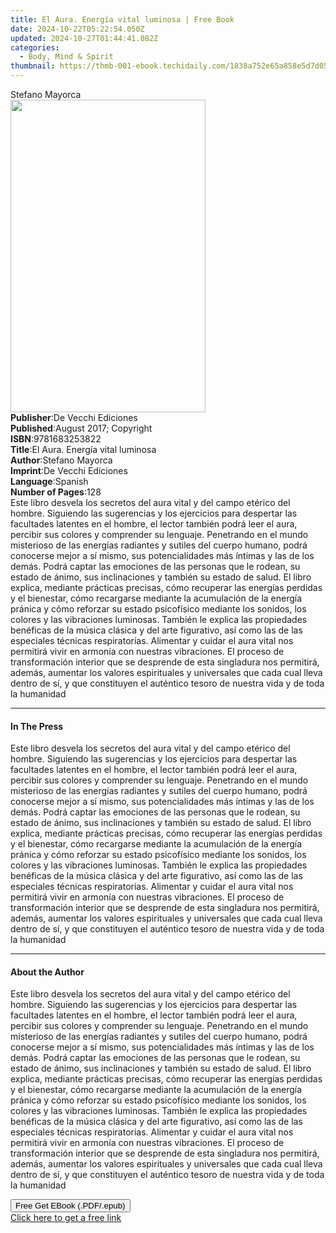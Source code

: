 ```yaml
---
title: El Aura. Energía vital luminosa | Free Book
date: 2024-10-22T05:22:54.050Z
updated: 2024-10-27T01:44:41.082Z
categories:
  - Body, Mind & Spirit
thumbnail: https://thmb-001-ebook.techidaily.com/1838a752e65a858e5d7d05cedad505f8cf295baf70a6a3515da9bf9e6f75815b.jpg
---
```

<main id="book-container">
  <div class="flex flex-col">
    <div class="book-brief flex-1 py-6 px-4 sm:p-6 md:py-10 md:px-8">
      <!-- brief-->
      <div class="book-brief-main">Stefano Mayorca</div>
    </div>
    <div
      class="book-meta-info flex-1 grid gap-4 col-start-1 col-end-3 row-start-1 sm:mb-6 sm:grid-cols-4 lg:gap-6 lg:col-start-2 lg:row-end-6 lg:row-span-6 lg:mb-0"
    >
      <div
        class="book-meta-info-left place-content-center mt-4 p-4 text-sm leading-6 col-start-2 col-span-2 dark:text-slate-400"
      >
        <img
          class="w-full h-500 object-cover rounded-lg sm:h-255 sm:col-span-2 lg:col-span-full"
          src="https://img-001-ebook.techidaily.com/ec71969418e585874e8624c4956e4292e9ca4139944b903a1a6006be66a0d9ae.jpg"
          alt=""
          width="312"
          height="500"
        />
      </div>
      <div
        class="book-meta-info-right mt-2 col-start-1 row-start-2 col-span-3 self-center"
      >
        <!-- meta data  -->
        <div class="flex flex-col px-4 md:px-8">
          <div class="flex-1">
            <strong>Publisher</strong>:<span class="px-2"
              >De Vecchi Ediciones</span
            >
          </div>
          <div class="flex-1">
            <strong>Published</strong>:<span class="px-2"
              >August 2017; Copyright</span
            >
          </div>
          <div class="flex-1">
            <strong>ISBN</strong>:<span class="px-2">9781683253822</span>
          </div>
          <div class="flex-1">
            <strong>Title</strong>:<span class="px-2"
              >El Aura. Energía vital luminosa</span
            >
          </div>
          <div class="flex-1">
            <strong>Author</strong>:<span class="px-2">Stefano Mayorca</span>
          </div>
          <div class="flex-1">
            <strong>Imprint</strong>:<span class="px-2"
              >De Vecchi Ediciones</span
            >
          </div>
          <div class="flex-1">
            <strong>Language</strong>:<span class="px-2">Spanish</span>
          </div>
          <div class="flex-1">
            <strong>Number of Pages</strong>:<span class="px-2">128</span>
          </div>
        </div>
      </div>
    </div>
    <div class="book-description flex-1 py-6 px-4 sm:p-6 md:py-10 md:px-8">
      <div class="book-description-main">
        <div accordion-content="" id="description">
          Este libro desvela los secretos del aura vital y del campo etérico del
          hombre. Siguiendo las sugerencias y los ejercicios para despertar las
          facultades latentes en el hombre, el lector también podrá leer el
          aura, percibir sus colores y comprender su lenguaje. Penetrando en el
          mundo misterioso de las energías radiantes y sutiles del cuerpo
          humano, podrá conocerse mejor a sí mismo, sus potencialidades más
          íntimas y las de los demás. Podrá captar las emociones de las personas
          que le rodean, su estado de ánimo, sus inclinaciones y también su
          estado de salud. El libro explica, mediante prácticas precisas, cómo
          recuperar las energías perdidas y el bienestar, cómo recargarse
          mediante la acumulación de la energía pránica y cómo reforzar su
          estado psicofísico mediante los sonidos, los colores y las vibraciones
          luminosas. También le explica las propiedades benéficas de la música
          clásica y del arte figurativo, así como las de las especiales técnicas
          respiratorias. Alimentar y cuidar el aura vital nos permitirá vivir en
          armonía con nuestras vibraciones. El proceso de transformación
          interior que se desprende de esta singladura nos permitirá, además,
          aumentar los valores espirituales y universales que cada cual lleva
          dentro de sí, y que constituyen el auténtico tesoro de nuestra vida y
          de toda la humanidad
        </div>
        <div class="accordion-fader"></div>
      </div>
    </div>
    <div class="book-excerpts flex-1 py-6 px-4 sm:p-6 md:py-10 md:px-8">
      <!-- excerpts-->
      <div class="book-excerpts-main">
        <hr />
        <h4 class="placeholder placeholder-heading">
          <span>In The Press</span>
        </h4>
        <p>
          Este libro desvela los secretos del aura vital y del campo etérico del
          hombre. Siguiendo las sugerencias y los ejercicios para despertar las
          facultades latentes en el hombre, el lector también podrá leer el
          aura, percibir sus colores y comprender su lenguaje. Penetrando en el
          mundo misterioso de las energías radiantes y sutiles del cuerpo
          humano, podrá conocerse mejor a sí mismo, sus potencialidades más
          íntimas y las de los demás. Podrá captar las emociones de las personas
          que le rodean, su estado de ánimo, sus inclinaciones y también su
          estado de salud. El libro explica, mediante prácticas precisas, cómo
          recuperar las energías perdidas y el bienestar, cómo recargarse
          mediante la acumulación de la energía pránica y cómo reforzar su
          estado psicofísico mediante los sonidos, los colores y las vibraciones
          luminosas. También le explica las propiedades benéficas de la música
          clásica y del arte figurativo, así como las de las especiales técnicas
          respiratorias. Alimentar y cuidar el aura vital nos permitirá vivir en
          armonía con nuestras vibraciones. El proceso de transformación
          interior que se desprende de esta singladura nos permitirá, además,
          aumentar los valores espirituales y universales que cada cual lleva
          dentro de sí, y que constituyen el auténtico tesoro de nuestra vida y
          de toda la humanidad
        </p>
      </div>
    </div>
    <div class="book-about-author flex-1 py-6 px-4 sm:p-6 md:py-10 md:px-8">
      <!-- about author-->
      <div class="book-main-author-main">
        <hr />
        <h4 class="placeholder placeholder-heading">
          <span>About the Author</span>
        </h4>
        <p>
          Este libro desvela los secretos del aura vital y del campo etérico del
          hombre. Siguiendo las sugerencias y los ejercicios para despertar las
          facultades latentes en el hombre, el lector también podrá leer el
          aura, percibir sus colores y comprender su lenguaje. Penetrando en el
          mundo misterioso de las energías radiantes y sutiles del cuerpo
          humano, podrá conocerse mejor a sí mismo, sus potencialidades más
          íntimas y las de los demás. Podrá captar las emociones de las personas
          que le rodean, su estado de ánimo, sus inclinaciones y también su
          estado de salud. El libro explica, mediante prácticas precisas, cómo
          recuperar las energías perdidas y el bienestar, cómo recargarse
          mediante la acumulación de la energía pránica y cómo reforzar su
          estado psicofísico mediante los sonidos, los colores y las vibraciones
          luminosas. También le explica las propiedades benéficas de la música
          clásica y del arte figurativo, así como las de las especiales técnicas
          respiratorias. Alimentar y cuidar el aura vital nos permitirá vivir en
          armonía con nuestras vibraciones. El proceso de transformación
          interior que se desprende de esta singladura nos permitirá, además,
          aumentar los valores espirituales y universales que cada cual lleva
          dentro de sí, y que constituyen el auténtico tesoro de nuestra vida y
          de toda la humanidad
        </p>
      </div>
    </div>
    <div class="book-free-get flex-1 py-6 px-4 sm:p-6 md:py-10 md:px-8">
      <button
        id="btn-free-get"
        class="bg-blue-500 hover:bg-blue-700 text-white font-bold py-2 px-4 rounded"
      >
        Free Get EBook (.PDF/.epub)
      </button>
      <div id="countdown-display" class="px-2 text-lg mt-2"></div>
      <a
        id="free-link"
        class="hidden bg-blue-500 hover:bg-blue-700 text-white font-bold py-2 px-4 rounded"
        href="https://www.ebooks.com/en-us/book/95841433/el-aura-energ-a-vital-luminosa/stefano-mayorca/"
        target="_blank"
        >Click here to get a free link</a
      >
    </div>
    <script>
      let countdownTime = 0;
      let countdownInterval = null;
      document
        .getElementById('btn-free-get')
        .addEventListener('click', startCountdown);
      function startCountdown() {
        countdownTime = new Date().getTime() + 60000 * 3;
        countdownInterval = setInterval(updateCountdown, 1000);
        document.getElementById('btn-free-get').disabled = true;
        document
          .getElementById('btn-free-get')
          .classList.add('bg-gray-500', 'cursor-not-allowed');
      }
      function updateCountdown() {
        let currentTime = new Date().getTime();
        let timeLeft = countdownTime - currentTime;
        let secondsLeft = Math.floor(timeLeft / 1000);
        document.getElementById('countdown-display').innerHTML =
          `Remaining time: ${secondsLeft} seconds.`;
        if (secondsLeft <= 0) {
          clearInterval(countdownInterval);
          document.getElementById('btn-free-get').classList.add('hidden');
          document.getElementById('free-link').classList.remove('hidden');
          document.getElementById('countdown-display').innerHTML = '';
        }
      }
    </script>
  </div>
</main>

<ins class="adsbygoogle"
      style="display:block"
      data-ad-client="ca-pub-7571918770474297"
      data-ad-slot="8358498916"
      data-ad-format="auto"
      data-full-width-responsive="true"></ins>
    